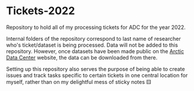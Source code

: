 # Tickets-2022
Repository to hold all of my processing tickets for ADC for the year 2022.

Internal folders of the repository correspond to last name of researcher who's ticket/dataset is being processed. Data will not be added to this repository. However, once datasets have been made public on the [Arctic Data Center](arcticdata.io) website, the data can be downloaded from there. 

Setting up this repository also serves the purpose of being able to create issues and track tasks specific to certain tickets in one central location for myself, rather than on my delightful mess of sticky notes 🟨
